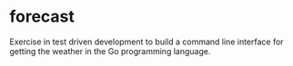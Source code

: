 # forecast
Exercise in test driven development to build a command line interface for getting the weather in the Go programming language.
